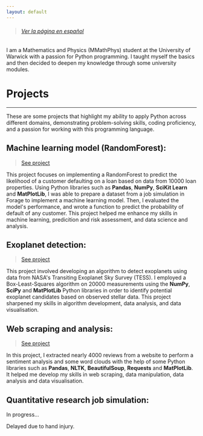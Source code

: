```yaml
---
layout: default
---
```


> ###### [Ver la página en español](./spanish.html)

I am a Mathematics and Physics (MMathPhys) student at the University of Warwick with a passion for Python programming. I taught myself the basics and then decided to deepen my knowledge through some university modules.

# Projects
* * *
These are some projects that highlight my ability to apply Python across different domains, demonstrating problem-solving skills, coding proficiency, and a passion for working with this programming language.


## Machine learning model (RandomForest):
> [See project](./projects/probability_default.html)

This project focuses on implementing a RandomForest to predict the likelihood of a customer defaulting on a loan based on data from 10000 loan properties. Using Python libraries such as **Pandas**, **NumPy**, **SciKit Learn** and **MatPlotLib**, I was able to prepare a dataset from a job simulation in Forage to implement a machine learning model. Then, I evaluated the model's performance, and wrote a function to predict the probability of default of any customer. This project helped me enhance my skills in machine learning, predicition and risk assessment, and data science and analysis.


## Exoplanet detection:
> [See project](./projects/exoplanet_detection.html)

This project involved developing an algorithm to detect exoplanets using data from NASA's Transiting Exoplanet Sky Survey (TESS). I employed a Box-Least-Squares algorithm on 20000 measurements using the **NumPy**, **SciPy** and **MatPlotLib** Python libraries in order to identify potential exoplanet candidates based on observed stellar data. This project sharpened my skills in algorithm development, data analysis, and data visualisation.

## Web scraping and analysis:
> [See project](./projects/web_scraping.html)

In this project, I extracted nearly 4000 reviews from a website to perform a sentiment analysis and some word clouds with the help of some Python libraries such as **Pandas**, **NLTK**, **BeautifulSoup**, **Requests** and **MatPlotLib**. It helped me develop my skills in web scraping, data manipulation, data analysis and data visualisation.


## Quantitative research job simulation:
In progress... 

Delayed due to hand injury.

